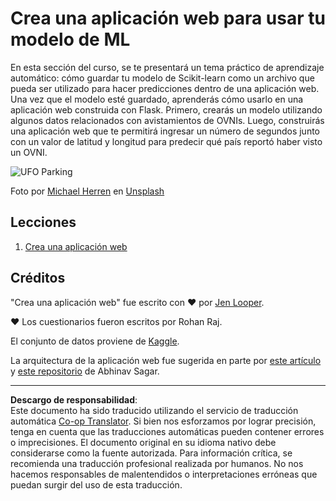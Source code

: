<!--
CO_OP_TRANSLATOR_METADATA:
{
  "original_hash": "9836ff53cfef716ddfd70e06c5f43436",
  "translation_date": "2025-09-03T23:43:22+00:00",
  "source_file": "3-Web-App/README.md",
  "language_code": "es"
}
-->
# Crea una aplicación web para usar tu modelo de ML

En esta sección del curso, se te presentará un tema práctico de aprendizaje automático: cómo guardar tu modelo de Scikit-learn como un archivo que pueda ser utilizado para hacer predicciones dentro de una aplicación web. Una vez que el modelo esté guardado, aprenderás cómo usarlo en una aplicación web construida con Flask. Primero, crearás un modelo utilizando algunos datos relacionados con avistamientos de OVNIs. Luego, construirás una aplicación web que te permitirá ingresar un número de segundos junto con un valor de latitud y longitud para predecir qué país reportó haber visto un OVNI.

![UFO Parking](../../../translated_images/ufo.9e787f5161da9d4d1dafc537e1da09be8210f2ee996cb638aa5cee1d92867a04.es.jpg)

Foto por <a href="https://unsplash.com/@mdherren?utm_source=unsplash&utm_medium=referral&utm_content=creditCopyText">Michael Herren</a> en <a href="https://unsplash.com/s/photos/ufo?utm_source=unsplash&utm_medium=referral&utm_content=creditCopyText">Unsplash</a>

## Lecciones

1. [Crea una aplicación web](1-Web-App/README.md)

## Créditos

"Crea una aplicación web" fue escrito con ♥️ por [Jen Looper](https://twitter.com/jenlooper).

♥️ Los cuestionarios fueron escritos por Rohan Raj.

El conjunto de datos proviene de [Kaggle](https://www.kaggle.com/NUFORC/ufo-sightings).

La arquitectura de la aplicación web fue sugerida en parte por [este artículo](https://towardsdatascience.com/how-to-easily-deploy-machine-learning-models-using-flask-b95af8fe34d4) y [este repositorio](https://github.com/abhinavsagar/machine-learning-deployment) de Abhinav Sagar.

---

**Descargo de responsabilidad**:  
Este documento ha sido traducido utilizando el servicio de traducción automática [Co-op Translator](https://github.com/Azure/co-op-translator). Si bien nos esforzamos por lograr precisión, tenga en cuenta que las traducciones automáticas pueden contener errores o imprecisiones. El documento original en su idioma nativo debe considerarse como la fuente autorizada. Para información crítica, se recomienda una traducción profesional realizada por humanos. No nos hacemos responsables de malentendidos o interpretaciones erróneas que puedan surgir del uso de esta traducción.